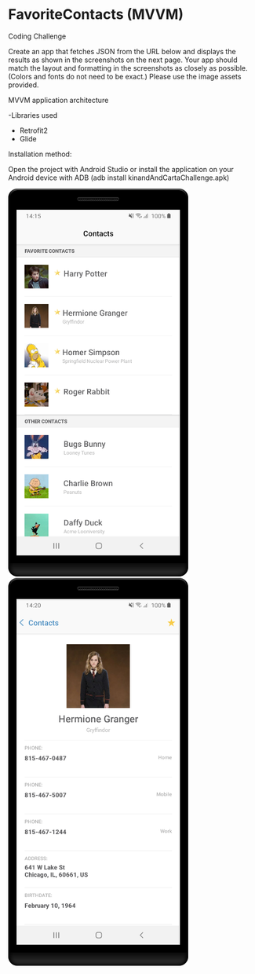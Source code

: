 # FavoriteContacts (MVVM)
Coding Challenge 

Create an app that fetches JSON from the URL below and displays the results as shown in the screenshots on
the next page. Your app should match the layout and formatting in the screenshots as closely as possible. (Colors
and fonts do not need to be exact.) Please use the image assets provided.

MVVM application architecture

-Libraries used
* Retrofit2
* Glide

Installation method:

Open the project with Android Studio or install the application on your Android device with ADB (adb install kinandAndCartaChallenge.apk)

![contacts](/screenshots/contacts.png?raw=true "First screen")
![contact_details](/screenshots/contact_detail.png?raw=true "Second screen")
